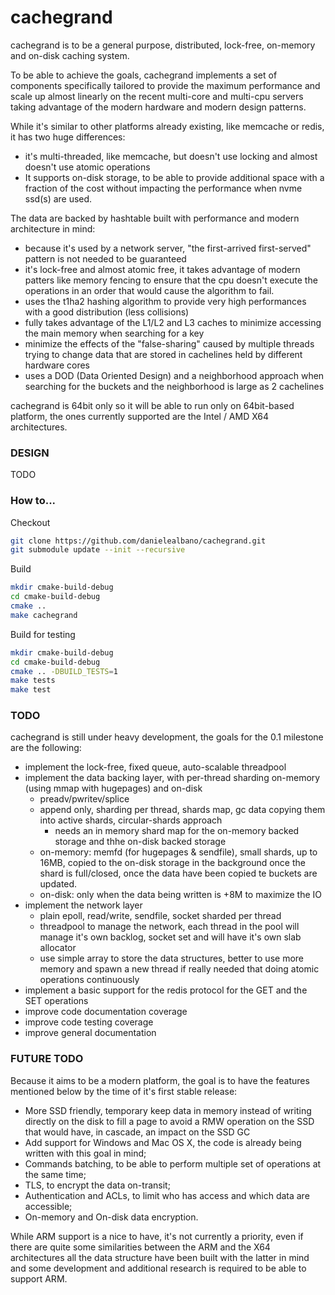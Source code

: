 cachegrand
==========

cachegrand is to be a general purpose, distributed, lock-free, on-memory and on-disk caching system.

To be able to achieve the goals, cachegrand implements a set of components specifically tailored to provide the maximum
performance and scale up almost linearly on the recent multi-core and multi-cpu servers taking advantage of the modern
hardware and modern design patterns.

While it's similar to other platforms already existing, like memcache or redis, it has two huge differences:
- it's multi-threaded, like memcache, but doesn't use locking and almost doesn't use atomic operations
- It supports on-disk storage, to be able to provide additional space with a fraction of the cost without impacting the
performance when nvme ssd(s) are used. 

The data are backed by hashtable built with performance and modern architecture in mind:
- because it's used by a network server, "the first-arrived first-served" pattern is not needed to be guaranteed
- it's lock-free and almost atomic free, it takes advantage of modern patters like memory fencing to ensure that the cpu
doesn't execute the operations in an order that would cause the algorithm to fail.
- uses the t1ha2 hashing algorithm to provide very high performances with a good distribution (less collisions)
- fully takes advantage of the L1/L2 and L3 caches to minimize accessing the main memory when searching for a key
- minimize the effects of the "false-sharing" caused by multiple threads trying to change data that are stored in
cachelines held by different hardware cores
- uses a DOD (Data Oriented Design) and a neighborhood approach when searching for the buckets and the neighborhood is
large as 2 cachelines

cachegrand is 64bit only so it will be able to run only on 64bit-based platform, the ones currently supported are the
Intel / AMD X64 architectures.

### DESIGN

TODO

### How to...

Checkout

```bash
git clone https://github.com/danielealbano/cachegrand.git
git submodule update --init --recursive
```

Build
```bash
mkdir cmake-build-debug
cd cmake-build-debug
cmake ..
make cachegrand
```

Build for testing
```bash
mkdir cmake-build-debug
cd cmake-build-debug
cmake .. -DBUILD_TESTS=1
make tests
make test
```

### TODO

cachegrand is still under heavy development, the goals for the 0.1 milestone are the following:
- implement the lock-free, fixed queue, auto-scalable threadpool
- implement the data backing layer, with per-thread sharding on-memory (using mmap with hugepages) and on-disk
    - preadv/pwritev/splice
    - append only, sharding per thread, shards map, gc data copying them into active shards, circular-shards approach
      - needs an in memory shard map for the on-memory backed storage and thhe on-disk backed storage
    - on-memory: memfd (for hugepages & sendfile), small shards, up to 16MB, copied to the on-disk storage in the
      background once the shard is full/closed, once the data have been copied te buckets are updated.
    - on-disk: only when the data being written is +8M to maximize the IO  
- implement the network layer
    - plain epoll, read/write, sendfile, socket sharded per thread
    - threadpool to manage the network, each thread in the pool will manage it's own backlog, socket set and will have it's own
      slab allocator
    - use simple array to store the data structures, better to use more memory and spawn a new thread if really needed
      that doing atomic operations continuously 
- implement a basic support for the redis protocol for the GET and the SET operations
- improve code documentation coverage
- improve code testing coverage
- improve general documentation

### FUTURE TODO

Because it aims to be a modern platform, the goal is to have the features mentioned below by the time of it's first
stable release:
- More SSD friendly, temporary keep data in memory instead of writing directly on the disk to fill a page to avoid a RMW
  operation on the SSD that would have, in cascade, an impact on the SSD GC
- Add support for Windows and Mac OS X, the code is already being written with this goal in mind;
- Commands batching, to be able to perform multiple set of operations at the same time;
- TLS, to encrypt the data on-transit;
- Authentication and ACLs, to limit who has access and which data are accessible;
- On-memory and On-disk data encryption.

While ARM support is a nice to have, it's not currently a priority, even if there are quite some similarities between
the ARM and the X64 architectures all the data structure have been built with the latter in mind and some development
and additional research is required to be able to support ARM.

